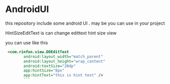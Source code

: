 # AndroidUI
this repository include some android UI . may be you can use in your project

HintSizeEditText is can change edittext hint size view
 
you can use like this 
```xml
 <com.rinfon.view.DDEditText
        android:layout_width="match_parent"
        android:layout_height="wrap_content"
        android:textSize="20dp"
        app:hintSize="8px"
        app:hintText="this is hint text" />
        ```